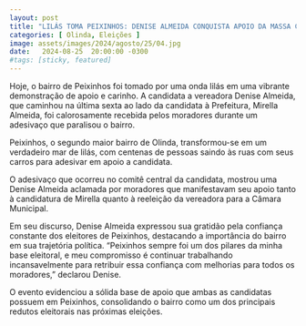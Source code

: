 ```yaml
---
layout: post
title: "LILÁS TOMA PEIXINHOS: DENISE ALMEIDA CONQUISTA APOIO DA MASSA COM GRANDE ADESIVAÇO"
categories: [ Olinda, Eleições ]
image: assets/images/2024/agosto/25/04.jpg
date:   2024-08-25  20:00:00 -0300
#tags: [sticky, featured]
---
```

Hoje, o bairro de Peixinhos foi tomado por uma onda lilás em uma vibrante demonstração de apoio e carinho. A candidata a vereadora Denise Almeida, que caminhou na última sexta ao lado da candidata à Prefeitura, Mirella Almeida, foi calorosamente recebida pelos moradores durante um adesivaço que paralisou o bairro.

Peixinhos, o segundo maior bairro de Olinda, transformou-se em um verdadeiro mar de lilás, com centenas de pessoas saindo às ruas com seus carros para adesivar em apoio a candidata.

O adesivaço que ocorreu no comitê central da candidata, mostrou uma Denise Almeida aclamada por moradores que manifestavam seu apoio tanto à candidatura de Mirella quanto à reeleição da vereadora para a Câmara Municipal.

Em seu discurso, Denise Almeida expressou sua gratidão pela confiança constante dos eleitores de Peixinhos, destacando a importância do bairro em sua trajetória política. “Peixinhos sempre foi um dos pilares da minha base eleitoral, e meu compromisso é continuar trabalhando incansavelmente para retribuir essa confiança com melhorias para todos os moradores,” declarou Denise.

O evento evidenciou a sólida base de apoio que ambas as candidatas possuem em Peixinhos, consolidando o bairro como um dos principais redutos eleitorais nas próximas eleições.
